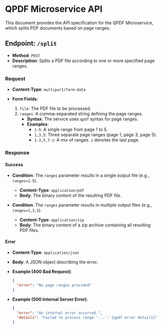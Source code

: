 # QPDF Microservice API

This document provides the API specification for the QPDF Microservice, which splits PDF documents based on page ranges.

## Endpoint: `/split`

-   **Method**: `POST`
-   **Description**: Splits a PDF file according to one or more specified page ranges.

### Request

-   **Content-Type**: `multipart/form-data`

-   **Form Fields**:
    1.  `file`: The PDF file to be processed.
    2.  `ranges`: A comma-separated string defining the page ranges.
        -   **Syntax**: The service uses `qpdf` syntax for page ranges. 
        -   **Examples**:
            -   `1-5`: A single range from page 1 to 5.
            -   `1,3,5`: Three separate page ranges (page 1, page 3, page 5).
            -   `1-3,5,7-z`: A mix of ranges. `z` denotes the last page.

### Response

#### Success

-   **Condition**: The `ranges` parameter results in a single output file (e.g., `ranges=1-5`).
    -   **Content-Type**: `application/pdf`
    -   **Body**: The binary content of the resulting PDF file.

-   **Condition**: The `ranges` parameter results in multiple output files (e.g., `ranges=1,3,5`).
    -   **Content-Type**: `application/zip`
    -   **Body**: The binary content of a zip archive containing all resulting PDF files.

#### Error

-   **Content-Type**: `application/json`
-   **Body**: A JSON object describing the error.

-   **Example (400 Bad Request)**:
    ```json
    {
      "error": "No page ranges provided"
    }
    ```

-   **Example (500 Internal Server Error)**:
    ```json
    {
      "error": "An internal error occurred.",
      "details": "Failed to process range '...': {qpdf error details}"
    }
    ```

